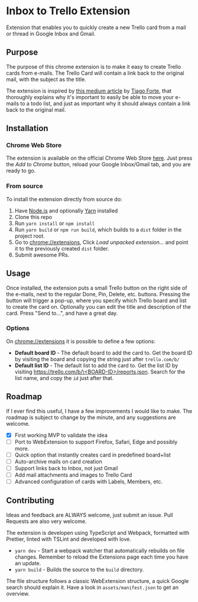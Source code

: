 # Inbox to Trello Extension
Extension that enables you to quickly create a new Trello card from a mail or thread in Google Inbox and Gmail.

## Purpose

The purpose of this chrome extension is to make it easy to create Trello cards from e-mails. The Trello Card will contain a link back to the original mail, with the subject as the title.

The extension is inspired by [this medium article](https://praxis.fortelabs.co/one-touch-to-inbox-zero-a74cfa02e5bf) by [Tiago Forte](https://praxis.fortelabs.co/@fortelabs), that thoroughly explains why it's important to easily be able to move your e-mails to a todo list, and just as important why it should always contain a link back to the original mail.
## Installation

### Chrome Web Store

The extension is available on the official Chrome Web Store [here](linkToWebStore). Just press the *Add to Chrome* button, reload your Google Inbox/Gmail tab, and you are ready to go.

### From source

To install the extension directly from source do:

1. Have [Node.js](https://github.com/nodejs/node) and optionally [Yarn](https://github.com/yarnpkg/yarn) installed
2. Clone this repo
3. Run `yarn install` or `npm install`
4. Run `yarn build` or `npm run build`, which builds to a `dist` folder in the project root.
5. Go to [chrome://extensions](chrome://extensions), Click *Load unpacked extension...* and point it to the previously created `dist` folder.
6. Submit awesome PRs.

## Usage

Once installed, the extension puts a small Trello button on the right side of the e-mails, next to the regular Done, Pin, Delete, etc. buttons.
Pressing the button will trigger a pop-up, where you specify which Trello board and list to create the card on. Optionally you can edit the title and description of the card. Press "Send to...", and have a great day.

### Options

On [chrome://extensions](chrome://extensions) it is possible to define a few options:
- **Default board ID** - The default board to add the card to. Get the board ID by visiting the board and copying the string just after `trello.com/b/`
- **Default list ID** - The default list to add the card to. Get the list ID by visiting [https://trello.com/b/\<BOARD-ID\>/reports.json](https://trello.com/b/<BOARD-ID>/reports.json). Search for the list name, and copy the `id` just after that.

## Roadmap

If I ever find this useful, I have a few improvements I would like to make. The roadmap is subject to change by the minute, and any suggestions are welcome.

- [x] First working MVP to validate the idea
- [ ] Port to WebExtension to support Firefox, Safari, Edge and possibly more.
- [ ] Quick option that instantly creates card in predefined board+list
- [ ] Auto-archive mails on card creation
- [ ] Support links back to Inbox, not just Gmail
- [ ] Add mail attachments and images to Trello Card
- [ ] Advanced configuration of cards with Labels, Members, etc.

## Contributing

Ideas and feedback are ALWAYS welcome, just submit an issue.
Pull Requests are also very welcome.

The extension is developen using TypeScript and Webpack, formatted with Prettier, linted with TSLint and developed with love.

- `yarn dev` - Start a webpack watcher that automatically rebuilds on file changes. Remember to reload the Extensions page each time you have an update.
- `yarn build` - Builds the source to the `build` directory.

The file structure follows a classic WebExtension structure, a quick Google search should explain it. Have a look in `assets/manifest.json` to get an overview.
